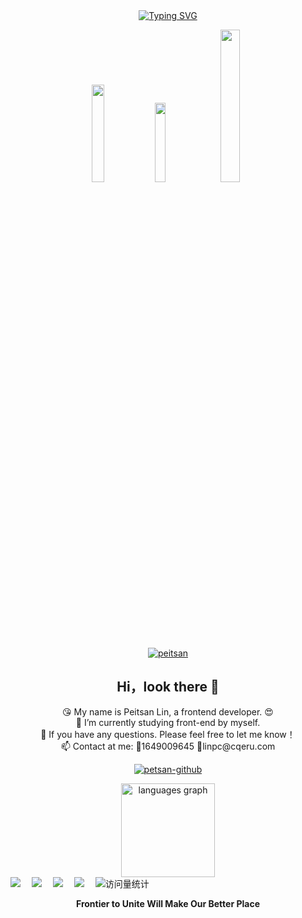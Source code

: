 
<div align="center">
  <!-- dynamic typing effect 动态打字效果 -->
  <div align="center">
    <a href="https://blog.sunguoqi.com/">
      <img src="https://readme-typing-svg.demolab.com?font=Fira+Code&pause=1000&width=435&lines=How Are You!;I'm Peitsan. &center=true&size=27" alt="Typing SVG" />
    </a>
  </div>

<span diplay="flex-column"> <img width="20%"  src="https://img.shields.io/badge/-HTML5-E34F26?style=flat-square&logo=html5&logoColor=white" /> <img width="18%" src="https://img.shields.io/badge/-CSS3-1572B6?style=flat-square&logo=css3" /> <img width="25%" src="https://img.shields.io/badge/-JavaScript-oringe?style=flat-square&logo=javascript" /> </span>

[![peitsan](https://github-profile-trophy.vercel.app/?username=peitsan&theme=onedark)](https://github.com/ryo-ma/github-profile-trophy)
<div align="center">
 <h2>Hi，look there 👋 </h2>
  <div align="center">😘 My name is Peitsan Lin, a frontend developer. 😍</div>
   
  <div align="center">   🔭 I’m currently studying front-end by myself.</div>

  <div align="center"> 💬 If you have any questions. Please feel free to let me know！</div>

 <div align="center">📫 Contact at me: 🐧1649009645 📧linpc@cqeru.com</div>
  

</div>

[![petsan-github](https://github-readme-stats.vercel.app/api?username=peitsan)](https://github.com/anuraghazra/github-readme-stats)

<div align="center">
  <!-- <img src="https://streak-stats.demolab.com?user=peitsan&locale=en&mode=daily&theme=dracula&hide_border=false&border_radius=5" height="150" alt="streak graph"  /> -->
  <img src="https://github-readme-stats.vercel.app/api/top-langs?username=peitsan&locale=en&hide_title=false&layout=compact&card_width=320&langs_count=5&theme=dracula&hide_border=false" height="150" alt="languages graph"  />
</div>

<div>
<div align="left" flex="column" justifyContent="space-between">
    <a width="16%" href="https://liiru.com"><img src="https://img.shields.io/badge/Blog-博客-blue" /></a>&emsp;
    <a width="16%" href="https://www.scholat.com/peitsan.cn2"><img src="https://img.shields.io/badge/Scholar-学术-green" /></a>&emsp;
    <a width="16%" href="https://space.bilibili.com/88631712"><img src="https://img.shields.io/badge/Bilibili-B站-ff69b4" /></a>&emsp;
    <a width="16%" href="https://juejin.cn/user/4473276866769400"><img src="https://img.shields.io/badge/Juejin-掘金-lightblue" /></a>&emsp;
    <!-- visitor statistics logo 访问量统计徽标 -->
    <img  src="https://komarev.com/ghpvc/?username=peitsan&label=Views&color=0e75b6&style=flat" alt="访问量统计" />
  </div>
</div>
<p align="center"><b>Frontier to Unite Will Make Our Better Place</b></p>
</div>
<!---
peitsan/peitsan is a ✨ special ✨ repository because its `README.md` (this file) appears on your GitHub profile.
You can click the Preview link to take a look at your changes.
--->
